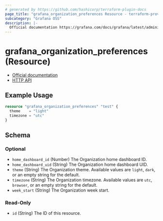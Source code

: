 ```yaml
---
# generated by https://github.com/hashicorp/terraform-plugin-docs
page_title: "grafana_organization_preferences Resource - terraform-provider-grafana"
subcategory: "Grafana OSS"
description: |-
  Official documentation https://grafana.com/docs/grafana/latest/administration/manage-organizations/HTTP API https://grafana.com/docs/grafana/latest/developers/http_api/preferences/#get-current-org-prefs
---
```


# grafana_organization_preferences (Resource)

* [Official documentation](https://grafana.com/docs/grafana/latest/administration/manage-organizations/)
* [HTTP API](https://grafana.com/docs/grafana/latest/developers/http_api/preferences/#get-current-org-prefs)

## Example Usage

```terraform
resource "grafana_organization_preferences" "test" {
  theme    = "light"
  timezone = "utc"
}
```

<!-- schema generated by tfplugindocs -->
## Schema

### Optional

- `home_dashboard_id` (Number) The Organization home dashboard ID.
- `home_dashboard_uid` (String) The Organization home dashboard UID.
- `theme` (String) The Organization theme. Available values are `light`, `dark`, or an empty string for the default.
- `timezone` (String) The Organization timezone. Available values are `utc`, `browser`, or an empty string for the default.
- `week_start` (String) The Organization week start.

### Read-Only

- `id` (String) The ID of this resource.



